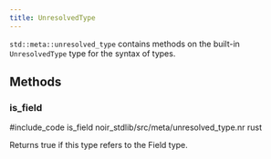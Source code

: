 ```yaml
---
title: UnresolvedType
---
```


`std::meta::unresolved_type` contains methods on the built-in `UnresolvedType` type for the syntax of types.

## Methods

### is_field

#include_code is_field noir_stdlib/src/meta/unresolved_type.nr rust

Returns true if this type refers to the Field type.
